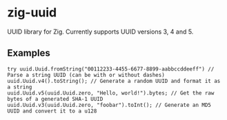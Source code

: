 # zig-uuid

UUID library for Zig. Currently supports UUID versions 3, 4 and 5.

## Examples

```zig
try uuid.Uuid.fromString("00112233-4455-6677-8899-aabbccddeeff") // Parse a string UUID (can be with or without dashes)
uuid.Uuid.v4().toString(); // Generate a random UUID and format it as a string
uuid.Uuid.v5(uuid.Uuid.zero, "Hello, world!").bytes; // Get the raw bytes of a generated SHA-1 UUID
uuid.Uuid.v3(uuid.Uuid.zero, "foobar").toInt(); // Generate an MD5 UUID and convert it to a u128
```
